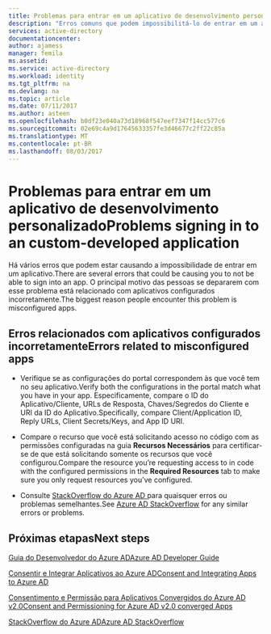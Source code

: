 ```yaml
---
title: Problemas para entrar em um aplicativo de desenvolvimento personalizado | Microsoft Docs
description: "Erros comuns que podem impossibilitá-lo de entrar em um aplicativo desenvolvido por você com o Azure AD"
services: active-directory
documentationcenter: 
author: ajamess
manager: femila
ms.assetid: 
ms.service: active-directory
ms.workload: identity
ms.tgt_pltfrm: na
ms.devlang: na
ms.topic: article
ms.date: 07/11/2017
ms.author: asteen
ms.openlocfilehash: b0df23e040a73d18968f547eef7347f14cc577c6
ms.sourcegitcommit: 02e69c4a9d17645633357fe3d46677c2ff22c85a
ms.translationtype: MT
ms.contentlocale: pt-BR
ms.lasthandoff: 08/03/2017
---
```

# <a name="problems-signing-in-to-an-custom-developed-application"></a><span data-ttu-id="d3c0c-103">Problemas para entrar em um aplicativo de desenvolvimento personalizado</span><span class="sxs-lookup"><span data-stu-id="d3c0c-103">Problems signing in to an custom-developed application</span></span>

<span data-ttu-id="d3c0c-104">Há vários erros que podem estar causando a impossibilidade de entrar em um aplicativo.</span><span class="sxs-lookup"><span data-stu-id="d3c0c-104">There are several errors that could be causing you to not be able to sign into an app.</span></span> <span data-ttu-id="d3c0c-105">O principal motivo das pessoas se depararem com esse problema está relacionado com aplicativos configurados incorretamente.</span><span class="sxs-lookup"><span data-stu-id="d3c0c-105">The biggest reason people encounter this problem is misconfigured apps.</span></span>

## <a name="errors-related-to--misconfigured-apps"></a><span data-ttu-id="d3c0c-106">Erros relacionados com aplicativos configurados incorretamente</span><span class="sxs-lookup"><span data-stu-id="d3c0c-106">Errors related to  misconfigured apps</span></span>

* <span data-ttu-id="d3c0c-107">Verifique se as configurações do portal correspondem às que você tem no seu aplicativo.</span><span class="sxs-lookup"><span data-stu-id="d3c0c-107">Verify both the configurations in the portal match what you have in your app.</span></span> <span data-ttu-id="d3c0c-108">Especificamente, compare o ID do Aplicativo/Cliente, URLs de Resposta, Chaves/Segredos do Cliente e URI da ID do Aplicativo.</span><span class="sxs-lookup"><span data-stu-id="d3c0c-108">Specifically, compare Client/Application ID, Reply URLs, Client Secrets/Keys, and App ID URI.</span></span>

* <span data-ttu-id="d3c0c-109">Compare o recurso que você está solicitando acesso no código com as permissões configuradas na guia **Recursos Necessários** para certificar-se de que está solicitando somente os recursos que você configurou.</span><span class="sxs-lookup"><span data-stu-id="d3c0c-109">Compare the resource you’re requesting access to in code with the configured permissions in the **Required Resources** tab to make sure you only request resources you’ve configured.</span></span>

* <span data-ttu-id="d3c0c-110">Consulte [StackOverflow do Azure AD ](http://stackoverflow.com/questions/tagged/azure-active-directory) para quaisquer erros ou problemas semelhantes.</span><span class="sxs-lookup"><span data-stu-id="d3c0c-110">See [Azure AD StackOverflow](http://stackoverflow.com/questions/tagged/azure-active-directory) for any similar errors or problems.</span></span>

## <a name="next-steps"></a><span data-ttu-id="d3c0c-111">Próximas etapas</span><span class="sxs-lookup"><span data-stu-id="d3c0c-111">Next steps</span></span>

[<span data-ttu-id="d3c0c-112">Guia do Desenvolvedor do Azure AD</span><span class="sxs-lookup"><span data-stu-id="d3c0c-112">Azure AD Developer Guide</span></span>](https://docs.microsoft.com/azure/active-directory/develop/active-directory-developers-guide)<br>

[<span data-ttu-id="d3c0c-113">Consentir e Integrar Aplicativos ao Azure AD</span><span class="sxs-lookup"><span data-stu-id="d3c0c-113">Consent and Integrating Apps to Azure AD</span></span>](https://docs.microsoft.com/azure/active-directory/develop/active-directory-integrating-applications>)<br>

[<span data-ttu-id="d3c0c-114">Consentimento e Permissão para Aplicativos Convergidos do Azure AD v2.0</span><span class="sxs-lookup"><span data-stu-id="d3c0c-114">Consent and Permissioning for Azure AD v2.0 converged Apps</span></span>](https://docs.microsoft.com/azure/active-directory/develop/active-directory-v2-scopes)<br>

[<span data-ttu-id="d3c0c-115">StackOverflow do Azure AD</span><span class="sxs-lookup"><span data-stu-id="d3c0c-115">Azure AD StackOverflow</span></span>](http://stackoverflow.com/questions/tagged/azure-active-directory>)
